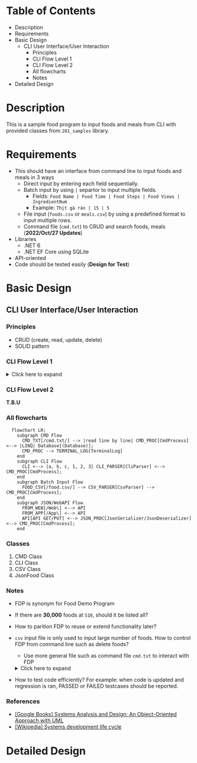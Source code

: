 
# Table of Contents

- Description
- Requirements
- Basic Design
  - CLI User Interface/User Interaction
    -  Principles
    - CLI Flow Level 1
    - CLI Flow Level 2
    - All flowcharts
    - Notes
- Detailed Design

# Description

This is a sample food program to input foods and meals from CLI with provided classes from `201_samples` library.

# Requirements

- This should have an interface from command line to input foods and meals in 3 ways
  - Direct input by entering each field sequentially.
  - Batch input by using `|` separtor to input multiple fields.
    - Fields: `Food Name | Food Time | Food Steps | Food Views | IngredientNum`
    - Example: `Thịt gà rán | 15 | 5`
  - File input (`foods.csv` or `meals.csv`) by using a predefined format to input multiple rows.
  - Command file (`cmd.txt`) to CRUD and search foods, meals (**2022/Oct/27 Updates**)
- Libraries
  - .NET 6
  - .NET EF Core using SQLite
- API-oriented
- Code should be tested easily (**Design for Test**)

# Basic Design

## CLI User Interface/User Interaction

### Principles
- CRUD (create, read, update, delete)
- SOLID pattern

### CLI Flow Level 1

<details>
  <summary>Click here to expand</summary>

`S00` What do you want to do?
  1. List (or output) => `S10`
  2. Create (or add, input)  => `S20`
  3. Update => `S30`
  4. Delete => `S40`
  5. Search (find) => `S50`
  6. Quit (exit)

`S10` What do you want to list?
  1. Foods
  2. Meals
  3. All

`S20` What do you want to create?
  1. Foods
  2. Meals
  3. All (_optional_)

`S30` What do you want to update?
  1. Foods
  2. Meals
  3. All (_optional_)

`S40` What do you want to delete?
  1. Foods
  2. Meals
  3. All (**dangerous!!!**)

`S50` What do you want to find?
  1. Foods
  2. Meals
  3. All (_optional_)

</details>

### CLI Flow Level 2

**T.B.U**

### All flowcharts

```mermaid
  flowchart LR;
    subgraph CMD Flow
      CMD_TXT[/cmd.txt/] --> |read line by line| CMD_PROC[CmdProcess] <--> |LINQ| Database[(Database)];
      CMD_PROC --> TERMINAL_LOG[TerminalLog]
    end
    subgraph CLI Flow
      CLI <--> |a, b, c, 1, 2, 3| CLI_PARSER[CliParser] <--> CMD_PROC[CmdProcess];
    end
    subgraph Batch Input Flow
      FOOD_CSV[/food.csv/] --> CSV_PARSER[CsvParser] --> CMD_PROC[CmdProcess];
    end
    subgraph JSON/WebAPI Flow
      FROM_WEB[/Web\] <--> API
      FROM_APP[/App\] <--> API      
      API[API GET/PUT] <--> JSON_PROC[JsonSerializer/JsonDeserializer] <--> CMD_PROC[CmdProcess];
    end
```

### Classes

1. CMD Class
2. CLI Class
3. CSV Class
4. JsonFood Class

### Notes
- FDP is synonym for Food Demo Program
- If there are **30,000** foods at `S10`, should it be listed all?
- How to parition FDP to reuse or extend functionality later?
- `csv` input file is only used to input large number of foods. How to control FDP from command line such as delete foods?
  - Use more general file such as command file `cmd.txt` to interact with FDP

  <details>
    <summary>Click here to expand</summary>

  - `cmd.txt` format is `CMD | REG | VAL`
    - Commands `CMD` are
      - `LIST`
      - `CREATE`
      - `UPDATE`
      - `DELETE`
      - `SEARCH`
    - Register `REG` are
      - `Foods`
      - `Meals`
      - `All`
    - Value `VAL` are
      - For `Foods` register
        - `Food Name | Food Time | Food Steps | Food Views | IngredientNum`
      - For `Meals` register
        - `Meal Name | FoodId Item 1, FoodId Item 2`
    - Example
      ```
      LIST   | Foods
      CREATE | Foods | Trung ran   | 10
      CREATE | Foods | Rau cai xao | 15
      CREATE | Foods | Thit luoc   | 20
      CREATE | Foods | Nuoc mam    | 4
      CREATE | Foods | Rau muong luoc | 20
      CREATE | Foods | Dau phu luoc   | 5
      CREATE | Foods | Nem ran        | 60
      LIST
      UPDATE | Foods | ID | 3 | 4
      LIST
      DELETE | Foods | ID | 5
      LIST
      ```
  - Reg is synomnym for register that is used when test ALU in CPU!!! _Please recommend better word if you can!_.
  </details>

- How to test code efficiently? For example: when code is updated and regression is ran, PASSED or FAILED testcases should be reported.

### References

- [[Google Books] Systems Analysis and Design: An Object-Oriented Approach with UML](https://books.google.com/books?id=rbLrBgAAQBAJ)
- [[Wikipedia] Systems development life cycle](https://en.wikipedia.org/wiki/Systems_development_life_cycle)

# Detailed Design


